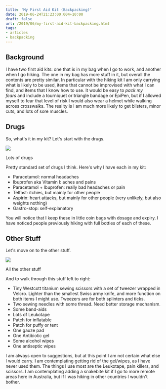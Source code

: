 ```yaml
---
title: 'My First Aid Kit (Backpacking)'
date: 2019-06-24T21:23:00.004+10:00
draft: false
url: /2019/06/my-first-aid-kit-backpacking.html
tags: 
- articles
- backpacking
---
```


Background
----------

  

I have two first aid kits: one that is in my bag when I go to work, and another when I go hiking. The one in my bag has more stuff in it, but overall the contents are pretty similar. In particular with the hiking kit I am only carrying what is likely to be used, items that cannot be improvised with what I can find, and items that I know how to use. It would be easy to _pack my fears_ and include a tourniquet or triangle bandage or EpiPen, but if I allowed myself to fear that level of risk I would also wear a helmet while walking across crosswalks. The reality is I am much more likely to get blisters, minor cuts, and lots of sore muscles.

  

Drugs
-----

  

So, what's it in my kit? Let's start with the drugs.

  

[![](https://blogger.googleusercontent.com/img/b/R29vZ2xl/AVvXsEi3V5DxeTIeYhvGDYEHLqhZnmzT0yQsIMDT5bPyN6J1AYXNk-80-BVQG-c-pP625AYbtJm28QtK90J7GKA__Xxg7MeqO8kPtg3pvUxAGrkjhDGW6IFjZYisBTrRF5y5fYbqWoGZlMdvRiUI/w640-h480/IMG_4728.jpg)](https://blogger.googleusercontent.com/img/b/R29vZ2xl/AVvXsEi3V5DxeTIeYhvGDYEHLqhZnmzT0yQsIMDT5bPyN6J1AYXNk-80-BVQG-c-pP625AYbtJm28QtK90J7GKA__Xxg7MeqO8kPtg3pvUxAGrkjhDGW6IFjZYisBTrRF5y5fYbqWoGZlMdvRiUI/s4032/IMG_4728.jpg)

Lots of drugs  

  

Pretty standard set of drugs I think. Here's why I have each in my kit:

  

*   Paracetamol: normal headaches
*   Ibuprofen aka Vitamin I: aches and pains
*   Paracetamol + Ibuprofen: really bad headaches or pain
*   Telfast: itchies, but mainly for other people
*   Aspirin: heart attacks, but mainly for other people (very unlikely, but also weights nothing)
*   Gastro-stop: self-explanatory

You will notice that I keep these in little coin bags with dosage and expiry. I have noticed people previously hiking with full bottles of each of these.

  

Other Stuff
-----------

  

Let's move on to the other stuff.

  

[![](https://blogger.googleusercontent.com/img/b/R29vZ2xl/AVvXsEj3AoTm19iwsD8h-FDNvaH3k3CSl1m17IQ6R4zZ7w81CiizXfmF2EsYDdLfgKDF3OUom1tlztXsgY0HVjJToml2IHBCjk4I1pF5MZPGGW9D7fEgdr5iIpIJ1f-95q_OIOAg2NkocqYRhdxF/w640-h480/IMG_4727.jpg)](https://blogger.googleusercontent.com/img/b/R29vZ2xl/AVvXsEj3AoTm19iwsD8h-FDNvaH3k3CSl1m17IQ6R4zZ7w81CiizXfmF2EsYDdLfgKDF3OUom1tlztXsgY0HVjJToml2IHBCjk4I1pF5MZPGGW9D7fEgdr5iIpIJ1f-95q_OIOAg2NkocqYRhdxF/s4032/IMG_4727.jpg)

All the other stuff  

  

And to walk through this stuff left to right:

*   Tiny Westcott titanium sewing scissors with a set of tweezer wrapped in Velcro. Lighter than the smallest Swiss army knife, and more function on both items I might use. Tweezers are for both splinters and ticks.
*   Two sewing needles with some thread. Need better storage mechanism.
*   Some band-aids
*   Lots of Leukotape
*   Patch for inflatable
*   Patch for puffy or tent
*   One gauze pad
*   One Antibiotic gel
*   Some alcohol wipes
*   One antiseptic wipes

I am always open to suggestions, but at this point I am not certain what else I would carry. I am contemplating getting rid of the gel/wipes, as I have never used them. The things I use most are the Leukotape, pain killers, and scissors. I am contemplating adding a snakebite kit if I go to more remote areas here in Australia, but if I was hiking in other countries I wouldn't bother.